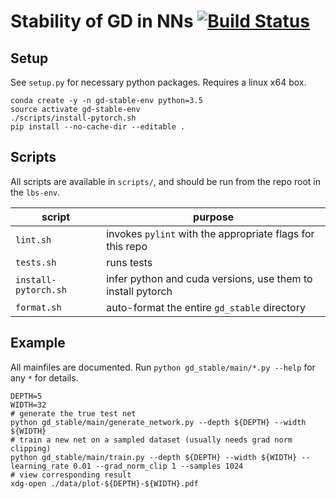 # Stability of GD in NNs [![Build Status](https://travis-ci.com/vlad17/gd-stable.svg?token=xAqzxKFpxN3pG4om3z4n&branch=master)](https://travis-ci.com/vlad17/gd-stable)

## Setup

See `setup.py` for necessary python packages. Requires a linux x64 box.

```
conda create -y -n gd-stable-env python=3.5
source activate gd-stable-env
./scripts/install-pytorch.sh
pip install --no-cache-dir --editable .
```

## Scripts

All scripts are available in `scripts/`, and should be run from the repo root in the `lbs-env`.

| script | purpose |
| ------ | ------- |
| `lint.sh` | invokes `pylint` with the appropriate flags for this repo |
| `tests.sh` | runs tests |
| `install-pytorch.sh` | infer python and cuda versions, use them to install pytorch |
| `format.sh` | auto-format the entire `gd_stable` directory |

## Example

All mainfiles are documented. Run `python gd_stable/main/*.py --help` for any `*` for details.

```
DEPTH=5
WIDTH=32
# generate the true test net
python gd_stable/main/generate_network.py --depth ${DEPTH} --width ${WIDTH}
# train a new net on a sampled dataset (usually needs grad norm clipping)
python gd_stable/main/train.py --depth ${DEPTH} --width ${WIDTH} --learning_rate 0.01 --grad_norm_clip 1 --samples 1024
# view corresponding result
xdg-open ./data/plot-${DEPTH}-${WIDTH}.pdf
```
